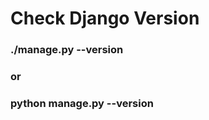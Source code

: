# Check Django Version


### ./manage.py --version

###              or 

### python manage.py --version
